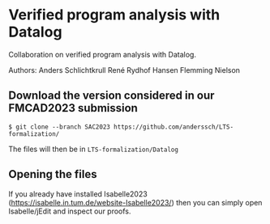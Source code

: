 # Verified program analysis with Datalog
Collaboration on verified program analysis with Datalog.

Authors: 
Anders Schlichtkrull
René Rydhof Hansen
Flemming Nielson

## Download the version considered in our FMCAD2023 submission

```
$ git clone --branch SAC2023 https://github.com/anderssch/LTS-formalization/
```

The files will then be in `LTS-formalization/Datalog`

## Opening the files

If you already have installed Isabelle2023 (https://isabelle.in.tum.de/website-Isabelle2023/) 
then you can simply open Isabelle/jEdit and inspect our proofs.
